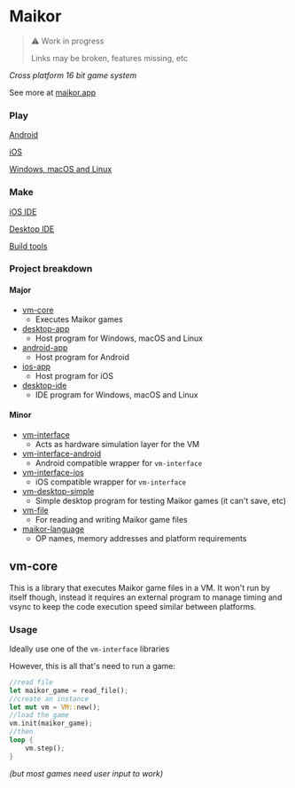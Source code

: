 # Maikor

>⚠️ Work in progress
>
> Links may be broken, features missing, etc

*Cross platform 16 bit game system*

See more at [maikor.app](https://maikor.app)

### Play

[Android](https://github.com/MaikorAppPublic/android-app)

[iOS](https://github.com/MaikorAppPublic/ios-app)

[Windows, macOS and Linux](https://github.com/MaikorAppPublic/desktop-app)

### Make

[iOS IDE](https://github.com/MaikorAppPublic/ios-app)

[Desktop IDE](https://github.com/MaikorAppPublic/desktop-ide)

[Build tools](https://github.com/MaikorAppPublic/build-tools)

### Project breakdown

#### Major
* [vm-core](https://github.com/MaikorAppPublic/vm-core)
  * Executes Maikor games
* [desktop-app](https://github.com/MaikorAppPublic/desktop-app)
  * Host program for Windows, macOS and Linux
* [android-app](https://github.com/MaikorAppPublic/android-app)
  * Host program for Android
* [ios-app](https://github.com/MaikorAppPublic/ios-app)
  * Host program for iOS
* [desktop-ide](https://github.com/MaikorAppPublic/desktop-ide)
  * IDE program for Windows, macOS and Linux

#### Minor
* [vm-interface](https://github.com/MaikorAppPublic/vm-interface)
  * Acts as hardware simulation layer for the VM
* [vm-interface-android](https://github.com/MaikorAppPublic/vm-interface-android)
  * Android compatible wrapper for `vm-interface`
* [vm-interface-ios](https://github.com/MaikorAppPublic/vm-interface-ios)
  * iOS compatible wrapper for `vm-interface`
* [vm-desktop-simple](https://github.com/MaikorAppPublic/vm-desktop-simple)
  * Simple desktop program for testing Maikor games (it can't save, etc)
* [vm-file](https://github.com/MaikorAppPublic/vm-file)
  * For reading and writing Maikor game files
* [maikor-language](https://github.com/MaikorAppPublic/language)
  * OP names, memory addresses and platform requirements


## vm-core

This is a library that executes Maikor game files in a VM. It won't run by itself though, instead it requires an external program to manage timing and vsync to keep the code execution speed similar between platforms.

### Usage

Ideally use one of the `vm-interface` libraries

However, this is all that's need to run a game:
```rust
//read file
let maikor_game = read_file();
//create an instance
let mut vm = VM::new();
//load the game
vm.init(maikor_game); 
//then
loop {
    vm.step();
}
```
*(but most games need user input to work)*